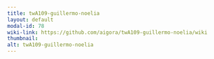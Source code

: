 ```yaml
---
title: twA109-guillermo-noelia
layout: default
modal-id: 78
wiki-link: https://github.com/aigora/twA109-guillermo-noelia/wiki
thumbnail: 
alt: twA109-guillermo-noelia
---
```

